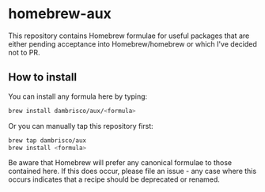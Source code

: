 homebrew-aux
==============

This repository contains Homebrew formulae for useful packages that are either
pending acceptance into Homebrew/homebrew or which I've decided not to PR.

How to install
--------------

You can install any formula here by typing:

```sh
brew install dambrisco/aux/<formula>
```

Or you can manually tap this repository first:

```sh
brew tap dambrisco/aux
brew install <formula>
```

Be aware that Homebrew will prefer any canonical formulae to those contained
here. If this does occur, please file an issue - any case where this occurs
indicates that a recipe should be deprecated or renamed.
